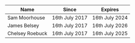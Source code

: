  Name | Since | Expires
------|-------|-----
 Sam Moorhouse | 16th July 2017 | 16th July 2024
 James Belsey  | 16th July 2017 | 16th July 2026
 Chelsey Roebuck | 16th July 2017 | 16th July 2025

